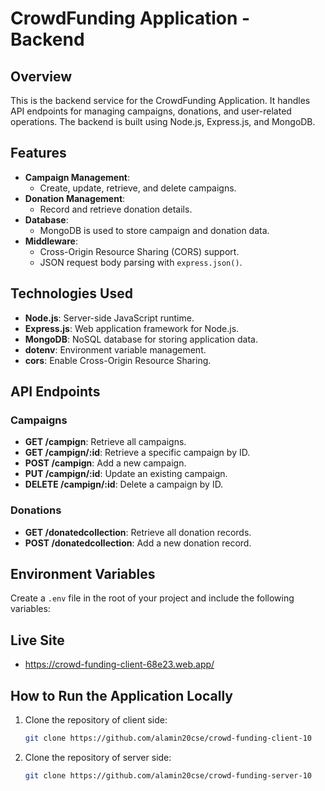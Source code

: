 # CrowdFunding Application - Backend

## Overview
This is the backend service for the CrowdFunding Application. It handles API endpoints for managing campaigns, donations, and user-related operations. The backend is built using Node.js, Express.js, and MongoDB.

## Features
- **Campaign Management**:
  - Create, update, retrieve, and delete campaigns.
- **Donation Management**:
  - Record and retrieve donation details.
- **Database**:
  - MongoDB is used to store campaign and donation data.
- **Middleware**:
  - Cross-Origin Resource Sharing (CORS) support.
  - JSON request body parsing with `express.json()`.

## Technologies Used
- **Node.js**: Server-side JavaScript runtime.
- **Express.js**: Web application framework for Node.js.
- **MongoDB**: NoSQL database for storing application data.
- **dotenv**: Environment variable management.
- **cors**: Enable Cross-Origin Resource Sharing.

## API Endpoints
### Campaigns
- **GET /campign**: Retrieve all campaigns.
- **GET /campign/:id**: Retrieve a specific campaign by ID.
- **POST /campign**: Add a new campaign.
- **PUT /campign/:id**: Update an existing campaign.
- **DELETE /campign/:id**: Delete a campaign by ID.

### Donations
- **GET /donatedcollection**: Retrieve all donation records.
- **POST /donatedcollection**: Add a new donation record.

## Environment Variables
Create a `.env` file in the root of your project and include the following variables:


## Live Site
- https://crowd-funding-client-68e23.web.app/

## How to Run the Application Locally
1. Clone the repository of client side:
   ```bash
   git clone https://github.com/alamin20cse/crowd-funding-client-10
   
2. Clone the repository of server side:
   ```bash
   git clone https://github.com/alamin20cse/crowd-funding-server-10
